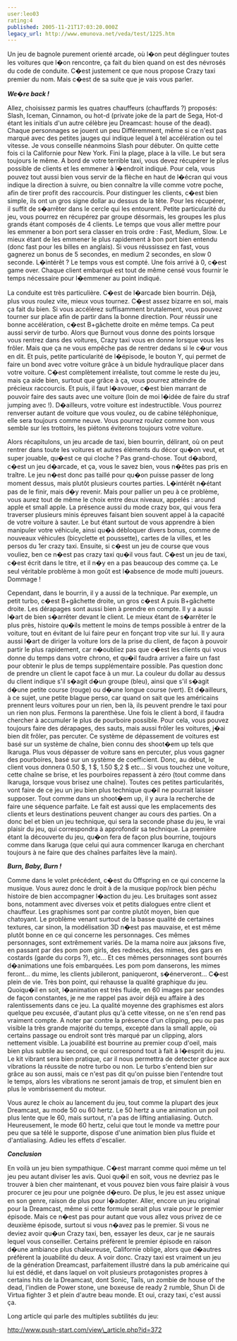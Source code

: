 ```yaml
---
user:leo03
rating:4
published: 2005-11-21T17:03:20.000Z
legacy_url: http://www.emunova.net/veda/test/1225.htm
---
```

Un jeu de bagnole purement orienté arcade, où l�on peut déglinguer toutes les voitures que l�on rencontre, ça fait du bien quand on est des névrosés du code de conduite. C�est justement ce que nous propose Crazy taxi premier du nom. Mais c�est de sa suite que je vais vous parler.  

  

_**We�re back !**_  

  

Allez, choisissez parmis les quatres chauffeurs (chauffards ?) proposés: Slash, Iceman, Cinnamon, ou hot-d (private joke de la part de Sega, Hot-d étant les initials d'un autre célèbre jeu Dreamcast: house of the dead). Chaque personnages se jouent un peu Différemment, même si ce n'est pas marqué avec des petites jauges qui indique lequel à tel accélération ou tel vitesse. Je vous conseille néanmoins Slash pour débuter. On quitte cette fois ci la Californie pour New York. Fini la plage, place à la ville. Le but sera toujours le même. A bord de votre terrible taxi, vous devez récupérer le plus possible de clients et les emmener à l�endroit indiqué. Pour cela, vous pouvez tout aussi bien vous servir de la flèche en haut de l�écran qui vous indique la direction à suivre, ou bien connaître la ville comme votre poche, afin de tirer profit des raccourcis. Pour distinguer les clients, c�est bien simple, ils ont un gros signe dollar au dessus de la tête. Pour les récupérer, il suffit de s�arrêter dans le cercle qui les entourent. Petite particularité du jeu, vous pourrez en récupérez par groupe désormais, les groupes les plus grands étant composés de 4 clients. Le temps que vous aller mettre pour les emmener a bon port sera classer en trois ordre : Fast, Medium, Slow. Le mieux étant de les emmener le plus rapidement à bon port bien entendu (donc fast pour les billes en anglais). Si vous réussissez en fast, vous gagnerez un bonus de 5 secondes, en medium 2 secondes, en slow 0 seconde. L�intérêt ? Le temps vous est compté. Une fois arrivé à 0, c�est game over. Chaque client embarqué est tout de même censé vous fournir le temps nécessaire pour l�emmener au point indiqué.  

  

La conduite est très particulière. C�est de l�arcade bien bourrin. Déjà, plus vous roulez vite, mieux vous tournez. C�est assez bizarre en soi, mais ça fait du bien. Si vous accélérez suffisamment brutalement, vous pouvez tourner sur place afin de partir dans la bonne direction. Pour réussir une bonne accélération, c�est B+gâchette droite en même temps. Ca peut aussi servir de turbo. Alors que Burnout vous donne des points lorsque vous rentrez dans des voitures, Crazy taxi vous en donne lorsque vous les frôler. Mais que ça ne vous empêche pas de rentrer dedans si le c�ur vous en dit. Et puis, petite particularité de l�épisode, le bouton Y, qui permet de faire un bond avec votre voiture grâce à un bidule hydraulique placer dans votre voiture. C�est complètement irréaliste, tout comme le reste du jeu, mais ça aide bien, surtout que grâce à ça, vous pourrez atteindre de précieux raccourcis. Et puis, il faut l�avouer, c�est bien marrant de pouvoir faire des sauts avec une voiture (loin de moi l�idée de faire du straf jumping avec !). D�ailleurs, votre voiture est indestructible. Vous pourrez renverser autant de voiture que vous voulez, ou de cabine téléphonique, elle sera toujours comme neuve. Vous pourrez roulez comme bon vous semble sur les trottoirs, les piétons éviterons toujours votre voiture.  

  

Alors récapitulons, un jeu arcade de taxi, bien bourrin, délirant, où on peut rentrer dans toute les voitures et autres éléments du décor qu�on veut, et super jouable, qu�est ce qui cloche ? Pas grand-chose. Tout d�abord, c�est un jeu d�arcade, et ça, vous le savez bien, vous n�êtes pas pris en traître. Le jeu n�est donc pas taillé pour qu�on puisse passer de long moment dessus, mais plutôt plusieurs courtes parties. L�intérêt n�étant pas de le finir, mais d�y revenir. Mais pour pallier un peu à ce problème, vous aurez tout de même le choix entre deux niveaux, appelés : around apple et small apple. La présence aussi du mode crazy box, qui vous fera traverser plusieurs minis épreuves faisant bien souvent appel à la capacité de votre voiture à sauter. Le but étant surtout de vous apprendre à bien manipuler votre véhicule, ainsi qu�à débloquer divers bonus, comme de nouveaux véhicules (bicyclette et poussette), cartes de la villes, et les persos du 1er crazy taxi. Ensuite, si c�est un jeu de course que vous vouliez, ben ce n�est pas crazy taxi qu�il vous faut. C�est un jeu de taxi, c�est écrit dans le titre, et il n�y en a pas beaucoup des comme ça. Le seul véritable problème à mon goût est l�absence de mode multi joueurs. Dommage !  

  

Cependant, dans le bourrin, il y a aussi de la technique. Par exemple, un petit turbo, c�est B+gâchette droite, un gros c�est A puis B+gâchette droite. Les dérapages sont aussi bien à prendre en compte. Il y a aussi l�art de bien s�arrêter devant le client. Le mieux étant de s�arrêter le plus près, histoire qu�ils mettent le moins de temps possible à entrer de la voiture, tout en évitant de lui faire peur en fonçant trop vite sur lui. Il y aura aussi l�art de diriger la voiture lors de la prise du client, de façon à pouvoir partir le plus rapidement, car n�oubliez pas que c�est les clients qui vous donne du temps dans votre chrono, et qu�il faudra arriver a faire un fast pour obtenir le plus de temps supplémentaire possible. Pas question donc de prendre un client le capot face à un mur. La couleur du dollar au dessus du client indique s'il s�agit d�un groupe (bleu), ainsi que s'il s�agit d�une petite course (rouge) ou d�une longue course (vert). Et d�ailleurs, à ce sujet, une petite blague perso, car quand on sait que les américains prennent leurs voitures pour un rien, ben là, ils peuvent prendre le taxi pour un rien non plus. Fermons la parenthèse. Une fois le client à bord, il faudra chercher à accumuler le plus de pourboire possible. Pour cela, vous pouvez toujours faire des dérapages, des sauts, mais aussi frôler les voitures, j�ai bien dit frôler, pas percuter. Ce système de dépassement de voitures est basé sur un système de chaîne, bien connu des shoot�em up tels que Ikaruga. Plus vous dépasser de voiture sans en percuter, plus vous gagner des pourboires, basé sur un système de coefficient. Donc, au début, le client vous donnera 0.50 $, 1 $, 1.50 $,2 $ etc... Si vous touchez une voiture, cette chaîne se brise, et les pourboires repassent à zéro (tout comme dans Ikaruga, lorsque vous brisez une chaîne). Toutes ces petites particularités, vont faire de ce jeu un jeu bien plus technique qu�il ne pourrait laisser supposer. Tout comme dans un shoot�em up, il y aura la recherche de faire une séquence parfaite. Le fait est aussi que les emplacements des clients et leurs destinations peuvent changer au cours des parties. On a donc bel et bien un jeu technique, qui sera la seconde phase du jeu, le vrai plaisir du jeu, qui correspondra à approfondir sa technique. La première étant la découverte du jeu, qu�on fera de façon plus bourrine, toujours comme dans Ikaruga (que celui qui aura commencer Ikaruga en cherchant toujours à ne faire que des chaînes parfaites lève la main).  

  

_**Burn, Baby, Burn !**_  

  

Comme dans le volet précédent, c�est du Offspring en ce qui concerne la musique. Vous aurez donc le droit à de la musique pop/rock bien péchu histoire de bien accompagner l�action du jeu. Les bruitages sont assez bons, notamment avec diverses voix et petits dialogues entre client et chauffeur. Les graphismes sont par contre plutôt moyen, bien que chatoyant. Le problème venant surtout de la basse qualité de certaines textures, car sinon, la modélisation 3D n�est pas mauvaise, et est même plutôt bonne en ce qui concerne les personnages. Ces mêmes personnages, sont extrêmement variés. De la mama noire aux jaksons five, en passant par des pom pom girls, des rednecks, des mimes, des gars en costards (garde du corps ?), etc... Et ces mêmes personnages sont bourrés d�animations une fois embarquées. Les pom pom danserons, les mimes feront... du mime, les clients jubileront, paniqueront, s�énerveront... C�est plein de vie. Très bon point, qui rehausse la qualité graphique du jeu. Quoiqu�il en soit, l�animation est très fluide, en 60 images par secondes de façon constantes, je ne me rappel pas avoir déjà eu affaire à des ralentissements dans ce jeu. La qualité moyenne des graphismes est alors quelque peu excusée, d'autant plus qu'à cette vitesse, on ne s'en rend pas vraiment compte. A noter par contre la présence d'un clipping, peu ou pas visible la très grande majorité du temps, excepté dans la small apple, où certains passage ou endroit sont très marqué par un clipping, alors nettement visible. La jouabilité est bourrine au premier coup d'oeil, mais bien plus subtile au second, ce qui correspond tout à fait à l�esprit du jeu. Le kit vibrant sera bien pratique, car il nous permettra de detecter grâce aux vibrations la réussite de notre turbo ou non. Le turbo s'entend bien sur grâce au son aussi, mais ce n'est pas dit qu'on puisse bien l'entendre tout le temps, alors les vibrations ne seront jamais de trop, et simulent bien en plus le vombrissement du moteur.  

  

Vous aurez le choix au lancement du jeu, tout comme la plupart des jeux Dreamcast, au mode 50 ou 60 hertz. Le 50 hertz a une animation un poil plus lente que le 60, mais surtout, n'a pas de lifting antialiasing. Outch. Heureusement, le mode 60 hertz, celui que tout le monde va mettre pour peu que sa télé le supporte, dispose d'une animation bien plus fluide et d'antialiasing. Adieu les effets d'escalier.  

  

_**Conclusion**_  

  

En voilà un jeu bien sympathique. C�est marrant comme quoi même un tel jeu peu autant diviser les avis. Quoi qu�il en soit, vous ne devriez pas le trouver à bien cher maintenant, et vous pouvez bien vous faire plaisir à vous procurer ce jeu pour une poignée d�euro. De plus, le jeu est assez unique en son genre, raison de plus pour l�adopter. Aller, encore un jeu original pour la Dreamcast, même si cette formule serait plus vraie pour le premier épisode. Mais ce n�est pas pour autant que vous allez vous privez de ce deuxième épisode, surtout si vous n�avez pas le premier. Si vous ne deviez avoir qu�un Crazy taxi, ben, essayer les deux, car je ne saurais lequel vous conseiller. Certains préfèrent le premier épisode en raison d�une ambiance plus chaleureuse, Californie oblige, alors que d�autres préfèrent la jouabilité du deux. A voir donc. Crazy taxi est vraiment un jeu de la génération Dreamcast, parfaitement illustré dans la pub américaine qui lui est dédié, et dans laquel on voit plusieurs protagonistes propres à certains hits de la Dreamcast, dont Sonic, Tails, un zombie de house of the dead, l'indien de Power stone, une boxeuse de ready 2 rumble, Shun Di de Virtua fighter 3 et plein d'autre beau monde. Et oui, crazy taxi, c'est aussi ça.  

  

Long article qui parle des multiples subtilités du jeu:  

http://www.push-start.com/view\_article.php?id=372